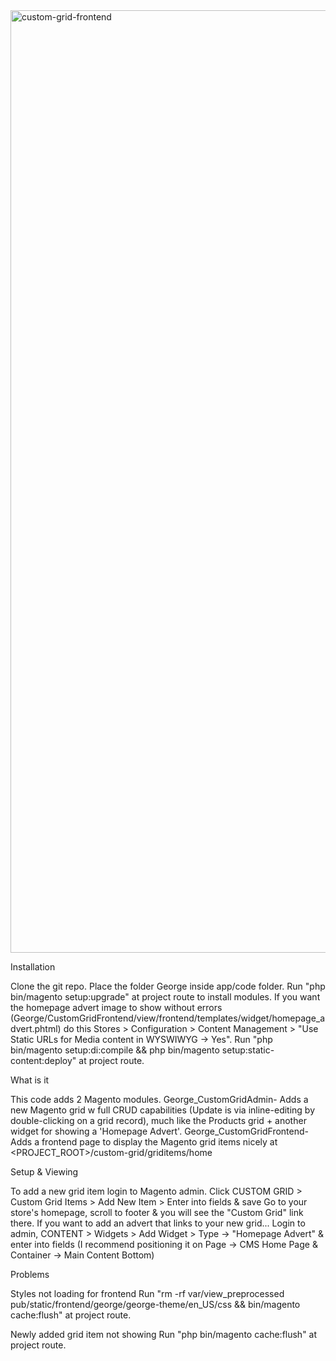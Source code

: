 <img width="1508" alt="custom-grid-frontend" src="https://user-images.githubusercontent.com/87329153/194952397-fe6fb1b1-ff2e-4f88-99df-d9a153e18a2d.png">

Installation

Clone the git repo.
Place the folder George inside app/code folder.
Run "php bin/magento setup:upgrade" at project route to install modules.
If you want the homepage advert image to show without errors (George/CustomGridFrontend/view/frontend/templates/widget/homepage_advert.phtml) do this
    Stores > Configuration > Content Management > "Use Static URLs for Media content in WYSWIWYG -> Yes".
Run "php bin/magento setup:di:compile && php bin/magento setup:static-content:deploy" at project route.


What is it

This code adds 2 Magento modules.
George_CustomGridAdmin- Adds a new Magento grid w full CRUD capabilities (Update is via inline-editing by double-clicking on a grid record), much like the Products grid + another widget for showing a 'Homepage Advert'.
George_CustomGridFrontend- Adds a frontend page to display the Magento grid items nicely at <PROJECT_ROOT>/custom-grid/griditems/home


Setup & Viewing

To add a new grid item login to Magento admin.
Click CUSTOM GRID > Custom Grid Items > Add New Item > Enter into fields & save
Go to your store's homepage, scroll to footer & you will see the "Custom Grid" link there.
If you want to add an advert that links to your new grid...
    Login to admin, CONTENT > Widgets > Add Widget > Type -> "Homepage Advert" & enter into fields (I recommend positioning it on Page -> CMS Home Page & Container -> Main Content Bottom)


Problems

Styles not loading for frontend
    Run "rm -rf var/view_preprocessed pub/static/frontend/george/george-theme/en_US/css && bin/magento cache:flush" at project route.

Newly added grid item not showing
    Run "php bin/magento cache:flush" at project route.
